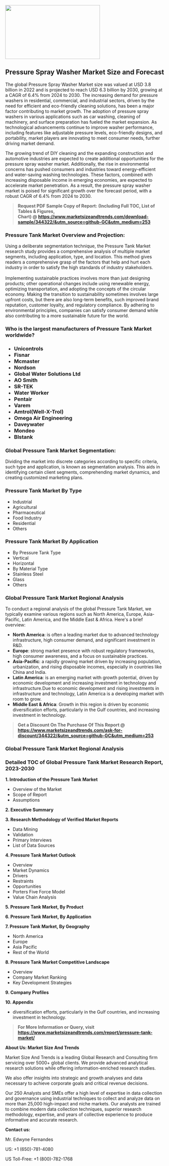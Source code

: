 <p><img class="alignnone size-medium wp-image-20088" src="https://ffe5etoiles.com/wp-content/uploads/2024/12/MST1-300x171.png" alt="" width="300" height="171" /></p><h2>Pressure Spray Washer Market Size and Forecast</h2><p>The global Pressure Spray Washer Market size was valued at USD 3.8 billion in 2022 and is projected to reach USD 6.3 billion by 2030, growing at a CAGR of 6.4% from 2024 to 2030. The increasing demand for pressure washers in residential, commercial, and industrial sectors, driven by the need for efficient and eco-friendly cleaning solutions, has been a major factor contributing to market growth. The adoption of pressure spray washers in various applications such as car washing, cleaning of machinery, and surface preparation has fueled the market expansion. As technological advancements continue to improve washer performance, including features like adjustable pressure levels, eco-friendly designs, and portability, market players are innovating to meet consumer needs, further driving market demand.</p><p>The growing trend of DIY cleaning and the expanding construction and automotive industries are expected to create additional opportunities for the pressure spray washer market. Additionally, the rise in environmental concerns has pushed consumers and industries toward energy-efficient and water-saving washing technologies. These factors, combined with increasing disposable income in emerging economies, are expected to accelerate market penetration. As a result, the pressure spray washer market is poised for significant growth over the forecast period, with a robust CAGR of 6.4% from 2024 to 2030.</p></p><blockquote id="" class=""><strong>Request PDF Sample Copy of Report: (Including Full TOC, List of Tables &amp; Figures, Chart)&nbsp;@&nbsp;<strong><a href="https://www.marketsizeandtrends.com/download-sample/344322/&utm_source=github-GC&utm_medium=253" target="_blank">https://www.marketsizeandtrends.com/download-sample/344322/&utm_source=github-GC&utm_medium=253</a></strong></strong></blockquote><h3 id="" class="">Pressure Tank Market&nbsp;Overview and Projection:</h3><p id="" class="">Using a deliberate segmentation technique, the Pressure Tank Market research study provides a comprehensive analysis of multiple market segments, including application, type, and location. This method gives readers a comprehensive grasp of the factors that help and hurt each industry in order to satisfy the high standards of industry stakeholders. <br /> <br />Implementing sustainable practices involves more than just designing products; other operational changes include using renewable energy, optimizing transportation, and adopting the concepts of the circular economy. Making the transition to sustainability sometimes involves large upfront costs, but there are also long-term benefits, such improved brand reputation, customer loyalty, and regulatory compliance. By adhering to environmental principles, companies can satisfy consumer demand while also contributing to a more sustainable future for the world.</p><h3 id="" class="">Who is the largest manufacturers of&nbsp;Pressure Tank Market worldwide?</h3><h3 class=""><p><ul><li>Unicontrols </li><li> Fisnar </li><li> Mcmaster </li><li> Nordson </li><li> Global Water Solutions Ltd </li><li> AO Smith </li><li> SR-TEK </li><li> Water Worker </li><li> Pentair </li><li> Varem </li><li> Amtrol(Well-X-Trol) </li><li> Omega Air Engineering </li><li> Daveywater </li><li> Mondeo </li><li> Blstank</li></ul></p></h3><h3 id="" class="">Global&nbsp;Pressure Tank Market Segmentation:</h3><p id="" class="">Dividing the market into discrete categories according to specific criteria, such type and application, is known as segmentation analysis. This aids in identifying certain client segments, comprehending market dynamics, and creating customized marketing plans.</p><h3 id="" class="">Pressure Tank Market&nbsp;By Type</h3><p><p><ul><li>Industrial</li><li> Agricultural</li><li> Pharmaceutical</li><li> Food Industry</li><li> Residential</li><li> Others</p></li></ul></p></p><h3 id="" class="">Pressure Tank Market&nbsp;By Application</h3><p class=""><p><ul><li>By Pressure Tank Type</li><li> Vertical</li><li> Horizontal</li><li> By Material Type</li><li> Stainless Steel</li><li> Glass</li><li> Others</li></ul></p></p><h3 id="" class="">Global Pressure Tank Market Regional Analysis</h3><p id="" class="">To conduct a regional analysis of the global Pressure Tank Market, we typically examine various regions such as North America, Europe, Asia-Pacific, Latin America, and the Middle East &amp; Africa. Here's a brief overview:</p><ul><li><strong>North America</strong>: is often a leading market due to advanced technology infrastructure, high consumer demand, and significant investment in R&amp;D.</li><li><strong>Europe</strong>: strong market presence with robust regulatory frameworks, high consumer awareness, and a focus on sustainable practices.</li><li><strong>Asia-Pacific</strong>: a rapidly growing market driven by increasing population, urbanization, and rising disposable incomes, especially in countries like China and India.</li><li><strong>Latin America</strong>: is an emerging market with growth potential, driven by economic development and increasing investment in technology and infrastructure.Due to economic development and rising investments in infrastructure and technology, Latin America is a developing market with room to grow.</li><li><strong>Middle East &amp; Africa</strong>: Growth in this region is driven by economic diversification efforts, particularly in the Gulf countries, and increasing investment in technology.</li></ul><blockquote id="" class=""><strong>Get a Discount On The Purchase Of This Report @ <strong><a href="https://www.marketsizeandtrends.com/ask-for-discount/344322/&utm_source=github-GC&utm_medium=253" target="_blank">https://www.marketsizeandtrends.com/ask-for-discount/344322/&utm_source=github-GC&utm_medium=253</a></strong></strong></blockquote><h3 id="" class="">Global Pressure Tank Market Regional Analysis</h3><h3 id="" class="">Detailed TOC of Global Pressure Tank Market Research Report, 2023-2030</h3><p id="" class=""><strong>1. Introduction of the Pressure Tank Market</strong></p><ul><li>Overview of the Market</li><li>Scope of Report</li><li>Assumptions</li></ul><p id="" class=""><strong>2. Executive Summary</strong></p><p id="" class=""><strong>3. Research Methodology of Verified Market Reports</strong></p><ul><li>Data Mining</li><li>Validation</li><li>Primary Interviews</li><li>List of Data Sources</li></ul><p id="" class=""><strong>4. Pressure Tank Market Outlook</strong></p><ul><li>Overview</li><li>Market Dynamics</li><li>Drivers</li><li>Restraints</li><li>Opportunities</li><li>Porters Five Force Model</li><li>Value Chain Analysis</li></ul><p id="" class=""><strong>5. Pressure Tank Market, By Product</strong></p><p id="" class=""><strong>6. Pressure Tank Market, By Application</strong></p><p id="" class=""><strong>7. Pressure Tank Market, By Geography</strong></p><ul><li>North America</li><li>Europe</li><li>Asia Pacific</li><li>Rest of the World</li></ul><p id="" class=""><strong>8. Pressure Tank Market Competitive Landscape</strong></p><ul><li>Overview</li><li>Company Market Ranking</li><li>Key Development Strategies</li></ul><p id="" class=""><strong>9. Company Profiles</strong></p><p id="" class=""><strong>10. Appendix</strong></p><ul><li>diversification efforts, particularly in the Gulf countries, and increasing investment in technology.</li></ul><blockquote id="" class=""><strong>For More Information or Query, visit <strong><strong><a href="https://www.marketsizeandtrends.com/report/pressure-tank-market/" target="_blank">https://www.marketsizeandtrends.com/report/pressure-tank-market/</a></strong></strong></strong></blockquote><p id="" class=""><strong>About Us: Market Size And Trends</strong></p><p id="" class="">Market Size And Trends is a leading Global Research and Consulting firm servicing over 5000+ global clients. We provide advanced analytical research solutions while offering information-enriched research studies.</p><p id="" class="">We also offer insights into strategic and growth analyses and data necessary to achieve corporate goals and critical revenue decisions.</p><p id="" class="">Our 250 Analysts and SMEs offer a high level of expertise in data collection and governance using industrial techniques to collect and analyze data on more than 25,000 high-impact and niche markets. Our analysts are trained to combine modern data collection techniques, superior research methodology, expertise, and years of collective experience to produce informative and accurate research.</p><p id="" class=""><strong>Contact us:</strong></p><p id="" class="">Mr. Edwyne Fernandes</p><p id="" class="">US: +1 (650)-781-4080</p><p id="" class="">US Toll-Free: +1 (800)-782-1768</p>
